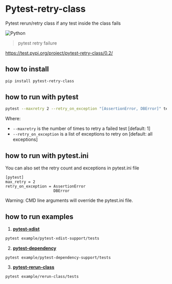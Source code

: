 # Pytest-retry-class


Pytest rerun/retry class if any test inside the class fails 

![Python](https://img.shields.io/badge/python-3670A0?style=for-the-badge&logo=python&logoColor=ffdd54)

>pytest retry failure 


https://test.pypi.org/project/pytest-retry-class/0.2/

## how to install 
```sh
pip install pytest-retry-class
```

## how to run with pytest
```sh
pytest --maxretry 2 --retry_on_exception "[AssertionError, DBError]" test.py

```
Where:
- `--maxretry` is the number of times to retry a failed test [default: 1]
- `--retry_on_exception` is a list of exceptions to retry on [default: all exceptions]

## how to run with pytest.ini
You can also set the retry count and exceptions in pytest.ini file
```text
[pytest]
max_retry = 2
retry_on_exception = AssertionError
                     DBError
```
Warning: CMD line arguments will override the pytest.ini file.
## how to run examples 


1. **[pytest-xdist](example/pytest-dependency-support/tests)**
```sh
pytest example/pytest-xdist-support/tests
```
2. **[pytest-dependency](example/pytest-xdist-support/tests)**
```
pytest example/pytest-dependency-support/tests
```
3. **[pytest-rerun-class](example/rerun-class/tests)**
```
pytest example/rerun-class/tests
```
